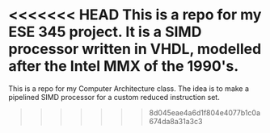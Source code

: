 <<<<<<< HEAD
This is a repo for my ESE 345 project.  It is a SIMD processor written in VHDL, modelled after the Intel MMX of the 1990's.
=======
This is a repo for my Computer Architecture class.  The idea is to make a pipelined SIMD processor for a custom reduced instruction set.
>>>>>>> 8d045eae4a6d1f804e4077b1c0a674da8a31a3c3
